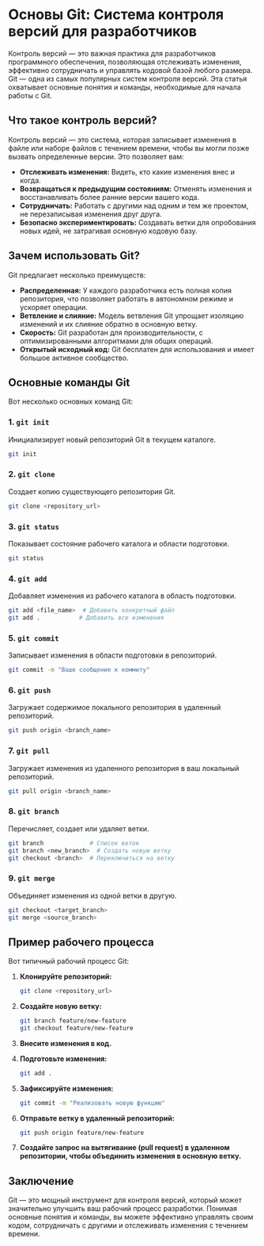 # Основы Git: Система контроля версий для разработчиков

Контроль версий — это важная практика для разработчиков программного обеспечения, позволяющая отслеживать изменения, эффективно сотрудничать и управлять кодовой базой любого размера. Git — одна из самых популярных систем контроля версий. Эта статья охватывает основные понятия и команды, необходимые для начала работы с Git.

## Что такое контроль версий?

Контроль версий — это система, которая записывает изменения в файле или наборе файлов с течением времени, чтобы вы могли позже вызвать определенные версии. Это позволяет вам:

*   **Отслеживать изменения:** Видеть, кто какие изменения внес и когда.
*   **Возвращаться к предыдущим состояниям:** Отменять изменения и восстанавливать более ранние версии вашего кода.
*   **Сотрудничать:** Работать с другими над одним и тем же проектом, не перезаписывая изменения друг друга.
*   **Безопасно экспериментировать:** Создавать ветки для опробования новых идей, не затрагивая основную кодовую базу.

## Зачем использовать Git?

Git предлагает несколько преимуществ:

*   **Распределенная:** У каждого разработчика есть полная копия репозитория, что позволяет работать в автономном режиме и ускоряет операции.
*   **Ветвление и слияние:** Модель ветвления Git упрощает изоляцию изменений и их слияние обратно в основную ветку.
*   **Скорость:** Git разработан для производительности, с оптимизированными алгоритмами для общих операций.
*   **Открытый исходный код:** Git бесплатен для использования и имеет большое активное сообщество.

## Основные команды Git

Вот несколько основных команд Git:

### 1. `git init`

Инициализирует новый репозиторий Git в текущем каталоге.

```bash
git init
```

### 2. `git clone`

Создает копию существующего репозитория Git.

```bash
git clone <repository_url>
```

### 3. `git status`

Показывает состояние рабочего каталога и области подготовки.

```bash
git status
```

### 4. `git add`

Добавляет изменения из рабочего каталога в область подготовки.

```bash
git add <file_name>  # Добавить конкретный файл
git add .           # Добавить все изменения
```

### 5. `git commit`

Записывает изменения в области подготовки в репозиторий.

```bash
git commit -m "Ваше сообщение к коммиту"
```

### 6. `git push`

Загружает содержимое локального репозитория в удаленный репозиторий.

```bash
git push origin <branch_name>
```

### 7. `git pull`

Загружает изменения из удаленного репозитория в ваш локальный репозиторий.

```bash
git pull origin <branch_name>
```

### 8. `git branch`

Перечисляет, создает или удаляет ветки.

```bash
git branch             # Список веток
git branch <new_branch>  # Создать новую ветку
git checkout <branch>  # Переключиться на ветку
```

### 9. `git merge`

Объединяет изменения из одной ветки в другую.

```bash
git checkout <target_branch>
git merge <source_branch>
```

## Пример рабочего процесса

Вот типичный рабочий процесс Git:

1.  **Клонируйте репозиторий:**

    ```bash
    git clone <repository_url>
    ```
2.  **Создайте новую ветку:**

    ```bash
    git branch feature/new-feature
    git checkout feature/new-feature
    ```
3.  **Внесите изменения в код.**
4.  **Подготовьте изменения:**

    ```bash
    git add .
    ```
5.  **Зафиксируйте изменения:**

    ```bash
    git commit -m "Реализовать новую функцию"
    ```
6.  **Отправьте ветку в удаленный репозиторий:**

    ```bash
    git push origin feature/new-feature
    ```
7.  **Создайте запрос на вытягивание (pull request) в удаленном репозитории, чтобы объединить изменения в основную ветку.**

## Заключение

Git — это мощный инструмент для контроля версий, который может значительно улучшить ваш рабочий процесс разработки. Понимая основные понятия и команды, вы можете эффективно управлять своим кодом, сотрудничать с другими и отслеживать изменения с течением времени. 